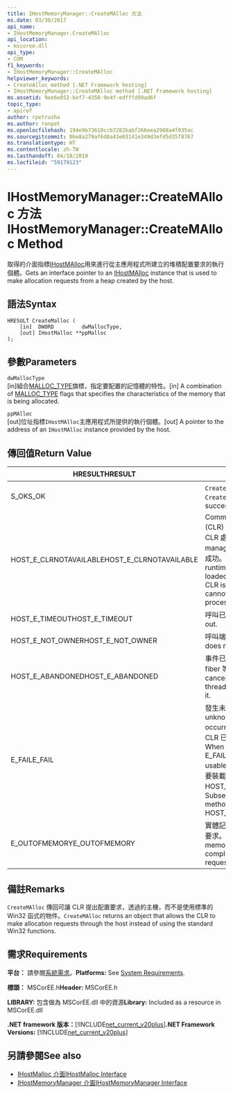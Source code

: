 ```yaml
---
title: IHostMemoryManager::CreateMAlloc 方法
ms.date: 03/30/2017
api_name:
- IHostMemoryManager.CreateMAlloc
api_location:
- mscoree.dll
api_type:
- COM
f1_keywords:
- IHostMemoryManager::CreateMAlloc
helpviewer_keywords:
- CreateAlloc method [.NET Framework hosting]
- IHostMemoryManager::CreateMAlloc method [.NET Framework hosting]
ms.assetid: 9ee6e052-bef7-4350-9e4f-edfffd99ad6f
topic_type:
- apiref
author: rpetrusha
ms.author: ronpet
ms.openlocfilehash: 194e9b73610ccb7282babf266eea2968a4f035ac
ms.sourcegitcommit: 0be8a279af6d8a43e03141e349d3efd5d35f8767
ms.translationtype: HT
ms.contentlocale: zh-TW
ms.lasthandoff: 04/18/2019
ms.locfileid: "59179123"
---
```

# <a name="ihostmemorymanagercreatemalloc-method"></a><span data-ttu-id="e4d2f-102">IHostMemoryManager::CreateMAlloc 方法</span><span class="sxs-lookup"><span data-stu-id="e4d2f-102">IHostMemoryManager::CreateMAlloc Method</span></span>
<span data-ttu-id="e4d2f-103">取得的介面指標[IHostMAlloc](../../../../docs/framework/unmanaged-api/hosting/ihostmalloc-interface.md)用來進行從主應用程式所建立的堆積配置要求的執行個體。</span><span class="sxs-lookup"><span data-stu-id="e4d2f-103">Gets an interface pointer to an [IHostMAlloc](../../../../docs/framework/unmanaged-api/hosting/ihostmalloc-interface.md) instance that is used to make allocation requests from a heap created by the host.</span></span>  
  
## <a name="syntax"></a><span data-ttu-id="e4d2f-104">語法</span><span class="sxs-lookup"><span data-stu-id="e4d2f-104">Syntax</span></span>  
  
```  
HRESULT CreateMalloc (  
    [in]  DWORD         dwMallocType,  
    [out] IHostMalloc **ppMalloc  
);  
```  
  
## <a name="parameters"></a><span data-ttu-id="e4d2f-105">參數</span><span class="sxs-lookup"><span data-stu-id="e4d2f-105">Parameters</span></span>  
 `dwMallocType`  
 <span data-ttu-id="e4d2f-106">[in]組合[MALLOC_TYPE](../../../../docs/framework/unmanaged-api/hosting/malloc-type-enumeration.md)旗標，指定要配置的記憶體的特性。</span><span class="sxs-lookup"><span data-stu-id="e4d2f-106">[in] A combination of [MALLOC_TYPE](../../../../docs/framework/unmanaged-api/hosting/malloc-type-enumeration.md) flags that specifies the characteristics of the memory that is being allocated.</span></span>  
  
 `ppMAlloc`  
 <span data-ttu-id="e4d2f-107">[out]位址指標`IHostMAlloc`主應用程式所提供的執行個體。</span><span class="sxs-lookup"><span data-stu-id="e4d2f-107">[out] A pointer to the address of an `IHostMAlloc` instance provided by the host.</span></span>  
  
## <a name="return-value"></a><span data-ttu-id="e4d2f-108">傳回值</span><span class="sxs-lookup"><span data-stu-id="e4d2f-108">Return Value</span></span>  
  
|<span data-ttu-id="e4d2f-109">HRESULT</span><span class="sxs-lookup"><span data-stu-id="e4d2f-109">HRESULT</span></span>|<span data-ttu-id="e4d2f-110">描述</span><span class="sxs-lookup"><span data-stu-id="e4d2f-110">Description</span></span>|  
|-------------|-----------------|  
|<span data-ttu-id="e4d2f-111">S_OK</span><span class="sxs-lookup"><span data-stu-id="e4d2f-111">S_OK</span></span>|<span data-ttu-id="e4d2f-112">`CreateMAlloc` 已成功傳回。</span><span class="sxs-lookup"><span data-stu-id="e4d2f-112">`CreateMAlloc` returned successfully.</span></span>|  
|<span data-ttu-id="e4d2f-113">HOST_E_CLRNOTAVAILABLE</span><span class="sxs-lookup"><span data-stu-id="e4d2f-113">HOST_E_CLRNOTAVAILABLE</span></span>|<span data-ttu-id="e4d2f-114">Common language runtime (CLR) 尚未載入到處理程序，或 CLR 處於的狀態不能在其中執行 managed 程式碼，或程序呼叫成功。</span><span class="sxs-lookup"><span data-stu-id="e4d2f-114">The common language runtime (CLR) has not been loaded into a process, or the CLR is in a state in which it cannot run managed code or process the call successfully.</span></span>|  
|<span data-ttu-id="e4d2f-115">HOST_E_TIMEOUT</span><span class="sxs-lookup"><span data-stu-id="e4d2f-115">HOST_E_TIMEOUT</span></span>|<span data-ttu-id="e4d2f-116">呼叫已逾時。</span><span class="sxs-lookup"><span data-stu-id="e4d2f-116">The call timed out.</span></span>|  
|<span data-ttu-id="e4d2f-117">HOST_E_NOT_OWNER</span><span class="sxs-lookup"><span data-stu-id="e4d2f-117">HOST_E_NOT_OWNER</span></span>|<span data-ttu-id="e4d2f-118">呼叫端未擁有鎖定。</span><span class="sxs-lookup"><span data-stu-id="e4d2f-118">The caller does not own the lock.</span></span>|  
|<span data-ttu-id="e4d2f-119">HOST_E_ABANDONED</span><span class="sxs-lookup"><span data-stu-id="e4d2f-119">HOST_E_ABANDONED</span></span>|<span data-ttu-id="e4d2f-120">事件已取消時已封鎖的執行緒或 fiber 等候它。</span><span class="sxs-lookup"><span data-stu-id="e4d2f-120">An event was canceled while a blocked thread or fiber was waiting on it.</span></span>|  
|<span data-ttu-id="e4d2f-121">E_FAIL</span><span class="sxs-lookup"><span data-stu-id="e4d2f-121">E_FAIL</span></span>|<span data-ttu-id="e4d2f-122">發生未知的嚴重錯誤。</span><span class="sxs-lookup"><span data-stu-id="e4d2f-122">An unknown catastrophic failure occurred.</span></span> <span data-ttu-id="e4d2f-123">方法會傳回 E_FAIL CLR 已不再可在此程序中使用。</span><span class="sxs-lookup"><span data-stu-id="e4d2f-123">When a method returns E_FAIL, the CLR is no longer usable within the process.</span></span> <span data-ttu-id="e4d2f-124">若要裝載方法的後續呼叫會傳回 HOST_E_CLRNOTAVAILABLE。</span><span class="sxs-lookup"><span data-stu-id="e4d2f-124">Subsequent calls to hosting methods return HOST_E_CLRNOTAVAILABLE.</span></span>|  
|<span data-ttu-id="e4d2f-125">E_OUTOFMEMORY</span><span class="sxs-lookup"><span data-stu-id="e4d2f-125">E_OUTOFMEMORY</span></span>|<span data-ttu-id="e4d2f-126">實體記憶體不足，無法完成配置要求。</span><span class="sxs-lookup"><span data-stu-id="e4d2f-126">Not enough physical memory was available to complete the allocation request.</span></span>|  
  
## <a name="remarks"></a><span data-ttu-id="e4d2f-127">備註</span><span class="sxs-lookup"><span data-stu-id="e4d2f-127">Remarks</span></span>  
 <span data-ttu-id="e4d2f-128">`CreateMAlloc` 傳回可讓 CLR 提出配置要求，透過的主機，而不是使用標準的 Win32 函式的物件。</span><span class="sxs-lookup"><span data-stu-id="e4d2f-128">`CreateMAlloc` returns an object that allows the CLR to make allocation requests through the host instead of using the standard Win32 functions.</span></span>  
  
## <a name="requirements"></a><span data-ttu-id="e4d2f-129">需求</span><span class="sxs-lookup"><span data-stu-id="e4d2f-129">Requirements</span></span>  
 <span data-ttu-id="e4d2f-130">**平台：** 請參閱[系統需求](../../../../docs/framework/get-started/system-requirements.md)。</span><span class="sxs-lookup"><span data-stu-id="e4d2f-130">**Platforms:** See [System Requirements](../../../../docs/framework/get-started/system-requirements.md).</span></span>  
  
 <span data-ttu-id="e4d2f-131">**標頭：** MSCorEE.h</span><span class="sxs-lookup"><span data-stu-id="e4d2f-131">**Header:** MSCorEE.h</span></span>  
  
 <span data-ttu-id="e4d2f-132">**LIBRARY:** 包含做為 MSCorEE.dll 中的資源</span><span class="sxs-lookup"><span data-stu-id="e4d2f-132">**Library:** Included as a resource in MSCorEE.dll</span></span>  
  
 <span data-ttu-id="e4d2f-133">**.NET framework 版本：**[!INCLUDE[net_current_v20plus](../../../../includes/net-current-v20plus-md.md)]</span><span class="sxs-lookup"><span data-stu-id="e4d2f-133">**.NET Framework Versions:** [!INCLUDE[net_current_v20plus](../../../../includes/net-current-v20plus-md.md)]</span></span>  
  
## <a name="see-also"></a><span data-ttu-id="e4d2f-134">另請參閱</span><span class="sxs-lookup"><span data-stu-id="e4d2f-134">See also</span></span>

- [<span data-ttu-id="e4d2f-135">IHostMalloc 介面</span><span class="sxs-lookup"><span data-stu-id="e4d2f-135">IHostMalloc Interface</span></span>](../../../../docs/framework/unmanaged-api/hosting/ihostmalloc-interface.md)
- [<span data-ttu-id="e4d2f-136">IHostMemoryManager 介面</span><span class="sxs-lookup"><span data-stu-id="e4d2f-136">IHostMemoryManager Interface</span></span>](../../../../docs/framework/unmanaged-api/hosting/ihostmemorymanager-interface.md)
